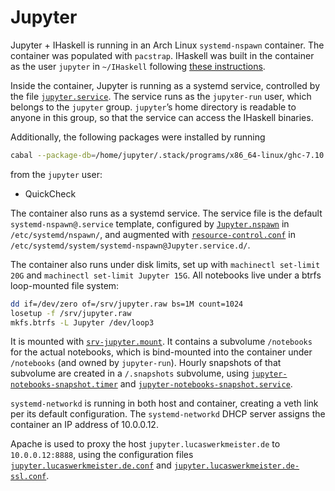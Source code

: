 # Jupyter

Jupyter + IHaskell is running in an Arch Linux `systemd-nspawn` container.
The container was populated with `pacstrap`.
IHaskell was built in the container
as the user `jupyter` in `~/IHaskell`
following [these instructions](https://github.com/gibiansky/IHaskell#installing-manually).

Inside the container, Jupyter is running as a systemd service, controlled by the file [`jupyter.service`](jupyter.service).
The service runs as the `jupyter-run` user, which belongs to the `jupyter` group.
`jupyter`’s home directory is readable to anyone in this group,
so that the service can access the IHaskell binaries.

Additionally, the following packages were installed by running
```sh
cabal --package-db=/home/jupyter/.stack/programs/x86_64-linux/ghc-7.10.3/lib/ghc-7.10.3/package.conf.d install $name
```
from the `jupyter` user:
- QuickCheck

The container also runs as a systemd service.
The service file is the default `systemd-nspawn@.service` template,
configured by [`Jupyter.nspawn`](Jupyter.nspawn) in `/etc/systemd/nspawn/`,
and augmented with [`resource-control.conf`](resource-control.conf) in `/etc/systemd/system/systemd-nspawn@Jupyter.service.d/`.

The container also runs under disk limits, set up with `machinectl set-limit 20G` and `machinectl set-limit Jupyter 15G`.
All notebooks live under a btrfs loop-mounted file system:
```bash
dd if=/dev/zero of=/srv/jupyter.raw bs=1M count=1024
losetup -f /srv/jupyter.raw
mkfs.btrfs -L Jupyter /dev/loop3
```
It is mounted with [`srv-jupyter.mount`](srv-jupyter.mount).
It contains a subvolume `/notebooks` for the actual notebooks,
which is bind-mounted into the container under `/notebooks` (and owned by `jupyter-run`).
Hourly snapshots of that subvolume are created in a `/.snapshots` subvolume,
using [`jupyter-notebooks-snapshot.timer`](jupyter-notebooks-snapshot.timer) and [`jupyter-notebooks-snapshot.service`](jupyter-notebooks-snapshot.service).

`systemd-networkd` is running in both host and container,
creating a veth link per its default configuration.
The `systemd-networkd` DHCP server assigns the container an IP address of 10.0.0.12.

Apache is used to proxy the host `jupyter.lucaswerkmeister.de` to `10.0.0.12:8888`,
using the configuration files [`jupyter.lucaswerkmeister.de.conf`](jupyter.lucaswerkmeister.de.conf) and [`jupyter.lucaswerkmeister.de-ssl.conf`](jupyter.lucaswerkmeister.de-ssl.conf).
